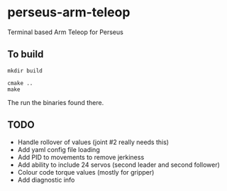 # perseus-arm-teleop

Terminal based Arm Teleop for Perseus

## To build

```
mkdir build
```

```
cmake ..
make
```

The run the binaries found there.

## TODO

- Handle rollover of values (joint #2 really needs this)
- Add yaml config file loading
- Add PID to movements to remove jerkiness
- Add ability to include 24 servos (second leader and second follower)
- Colour code torque values (mostly for gripper)
- Add diagnostic info

